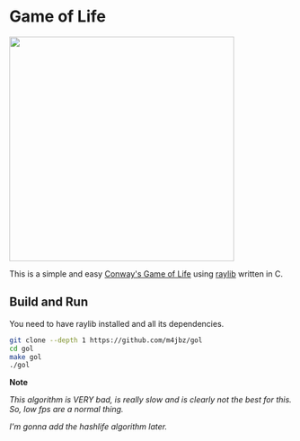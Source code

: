 # Game of Life

<img src="https://i.ibb.co/m0wRnnX/gol.gif" width="400"/>

This is a simple and easy [Conway's Game of Life](https://en.wikipedia.org/wiki/Conway%27s_Game_of_Life) using [raylib](https://github.com/raysan5/raylib) written in C.

## Build and Run

You need to have raylib installed and all its dependencies.

```bash
git clone --depth 1 https://github.com/m4jbz/gol
cd gol
make gol
./gol
```

**Note**

*This algorithm is VERY bad, is really slow and is clearly not the best for this. So, low fps are a normal thing.*

*I'm gonna add the hashlife algorithm later.*
